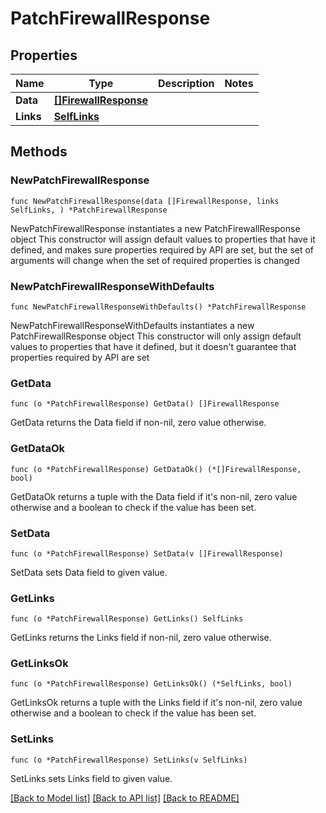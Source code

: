 # PatchFirewallResponse

## Properties

Name | Type | Description | Notes
------------ | ------------- | ------------- | -------------
**Data** | [**[]FirewallResponse**](FirewallResponse.md) |  | 
**Links** | [**SelfLinks**](SelfLinks.md) |  | 

## Methods

### NewPatchFirewallResponse

`func NewPatchFirewallResponse(data []FirewallResponse, links SelfLinks, ) *PatchFirewallResponse`

NewPatchFirewallResponse instantiates a new PatchFirewallResponse object
This constructor will assign default values to properties that have it defined,
and makes sure properties required by API are set, but the set of arguments
will change when the set of required properties is changed

### NewPatchFirewallResponseWithDefaults

`func NewPatchFirewallResponseWithDefaults() *PatchFirewallResponse`

NewPatchFirewallResponseWithDefaults instantiates a new PatchFirewallResponse object
This constructor will only assign default values to properties that have it defined,
but it doesn't guarantee that properties required by API are set

### GetData

`func (o *PatchFirewallResponse) GetData() []FirewallResponse`

GetData returns the Data field if non-nil, zero value otherwise.

### GetDataOk

`func (o *PatchFirewallResponse) GetDataOk() (*[]FirewallResponse, bool)`

GetDataOk returns a tuple with the Data field if it's non-nil, zero value otherwise
and a boolean to check if the value has been set.

### SetData

`func (o *PatchFirewallResponse) SetData(v []FirewallResponse)`

SetData sets Data field to given value.


### GetLinks

`func (o *PatchFirewallResponse) GetLinks() SelfLinks`

GetLinks returns the Links field if non-nil, zero value otherwise.

### GetLinksOk

`func (o *PatchFirewallResponse) GetLinksOk() (*SelfLinks, bool)`

GetLinksOk returns a tuple with the Links field if it's non-nil, zero value otherwise
and a boolean to check if the value has been set.

### SetLinks

`func (o *PatchFirewallResponse) SetLinks(v SelfLinks)`

SetLinks sets Links field to given value.



[[Back to Model list]](../README.md#documentation-for-models) [[Back to API list]](../README.md#documentation-for-api-endpoints) [[Back to README]](../README.md)


